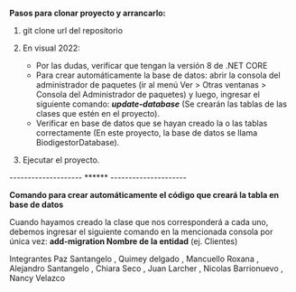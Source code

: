 **Pasos para clonar proyecto y arrancarlo:**

1. git clone url del repositorio
2. En visual 2022:
   * Por las dudas, verificar que tengan la versión 8 de .NET CORE
   * Para crear automáticamente la base de datos: abrir la consola del administrador de paquetes (ir al menú Ver > Otras ventanas > Consola del Administrador de paquetes) y luego, ingresar el siguiente comando: ***update-database*** (Se crearán las tablas de las clases que estén en el proyecto).
   * Verificar en base de datos que se hayan creado la o las tablas correctamente (En este proyecto, la base de datos se llama BiodigestorDatabase).

3. Ejecutar el proyecto.

-------------------- ****** ---------------------

**Comando para crear automáticamente el código que creará la tabla en base de datos**

Cuando hayamos creado la clase que nos corresponderá a cada uno, debemos ingresar el siguiente comando en la mencionada consola por única vez: **add-migration Nombre de la entidad** (ej. Clientes)

Integrantes Paz Santangelo ,
Quimey delgado , 
Mancuello Roxana , 
Alejandro Santangelo , 
Chiara Seco , 
Juan Larcher , 
Nicolas Barrionuevo , 
Nancy Velazco 

